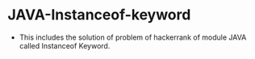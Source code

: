 # JAVA-Instanceof-keyword
- This includes the solution of problem of hackerrank of module JAVA called Instanceof Keyword.
